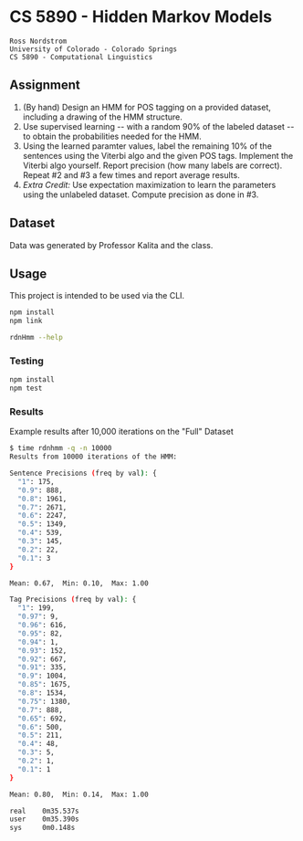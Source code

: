 CS 5890 - Hidden Markov Models
================================

    Ross Nordstrom
    University of Colorado - Colorado Springs
    CS 5890 - Computational Linguistics

## Assignment

1. (By hand) Design an HMM for POS tagging on a provided dataset, including a drawing of the HMM structure.
2. Use supervised learning -- with a random 90% of the labeled dataset -- to obtain the probabilities needed for the HMM.
3. Using the learned paramter values, label the remaining 10% of the sentences using the Viterbi algo and the given POS tags.  Implement the Viterbi algo yourself.  Report precision (how many labels are correct).  Repeat #2 and #3 a few times and report average results.
4. _Extra Credit:_ Use expectation maximization to learn the parameters using the unlabeled dataset. Compute precision as done in #3.

## Dataset
Data was generated by Professor Kalita and the class.

## Usage
This project is intended to be used via the CLI.

```sh
npm install
npm link

rdnHmm --help
```

### Testing
```sh
npm install
npm test
```

### Results

Example results after 10,000 iterations on the "Full" Dataset

```sh
$ time rdnhmm -q -n 10000
Results from 10000 iterations of the HMM:

Sentence Precisions (freq by val): {
  "1": 175,
  "0.9": 888,
  "0.8": 1961,
  "0.7": 2671,
  "0.6": 2247,
  "0.5": 1349,
  "0.4": 539,
  "0.3": 145,
  "0.2": 22,
  "0.1": 3
}

Mean: 0.67,  Min: 0.10,  Max: 1.00

Tag Precisions (freq by val): {
  "1": 199,
  "0.97": 9,
  "0.96": 616,
  "0.95": 82,
  "0.94": 1,
  "0.93": 152,
  "0.92": 667,
  "0.91": 335,
  "0.9": 1004,
  "0.85": 1675,
  "0.8": 1534,
  "0.75": 1380,
  "0.7": 888,
  "0.65": 692,
  "0.6": 500,
  "0.5": 211,
  "0.4": 48,
  "0.3": 5,
  "0.2": 1,
  "0.1": 1
}

Mean: 0.80,  Min: 0.14,  Max: 1.00

real	0m35.537s
user	0m35.390s
sys 	0m0.148s
```
